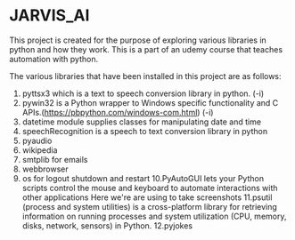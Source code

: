 # JARVIS_AI

This project is created for the purpose of exploring various libraries in python and how they work. This is a part of an udemy course that teaches automation with python. 

The various libraries that have been installed in this project are as follows: 

1. pyttsx3 which is a text to speech conversion library in python. (-i)
2. pywin32 is a Python wrapper to Windows specific functionality and C APIs.(https://pbpython.com/windows-com.html) (-i)
3. datetime module supplies classes for manipulating date and time
4. speechRecognition is a speech to text conversion library in python
5. pyaudio
6. wikipedia 
7. smtplib for emails
8. webbrowser
9. os for logout shutdown and restart
10.PyAutoGUI lets your Python scripts control the mouse and keyboard to automate interactions with other applications Here we're are using 
   to take screenshots
11.psutil (process and system utilities) is a cross-platform library for retrieving information on running processes and system
   utilization (CPU, memory, disks, network, sensors) in Python.
12.pyjokes 
